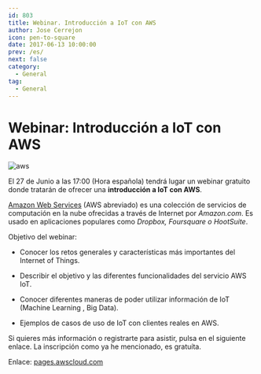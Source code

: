 ```yaml
---
id: 803
title: Webinar. Introducción a IoT con AWS
author: Jose Cerrejon
icon: pen-to-square
date: 2017-06-13 10:00:00
prev: /es/
next: false
category:
  - General
tag:
  - General
---
```


# Webinar: Introducción a IoT con AWS

![aws](/images/2016/06/aws.png)

El 27 de Junio a las 17:00 (Hora española) tendrá lugar un webinar gratuito donde tratarán de ofrecer una **introducción a IoT con AWS**.

[Amazon Web Services](https://es.wikipedia.org/wiki/Amazon_Web_Services) (AWS abreviado) es una colección de servicios de computación en la nube ofrecidas a través de Internet por *Amazon.com*. Es usado en aplicaciones populares como *Dropbox, Foursquare o HootSuite*.

Objetivo del webinar:

* Conocer los retos generales y características más importantes del Internet of Things.

* Describir el objetivo y las diferentes funcionalidades del servicio AWS IoT.

* Conocer diferentes maneras de poder utilizar información de IoT (Machine Learning 
, Big Data).

* Ejemplos de casos de uso de IoT con clientes reales en AWS.

Si quieres más información o registrarte para asistir, pulsa en el siguiente enlace. La inscripción como ya he mencionado, es gratuíta.

Enlace: [pages.awscloud.com](https://pages.awscloud.com/webinar-introiot-20170627.html)